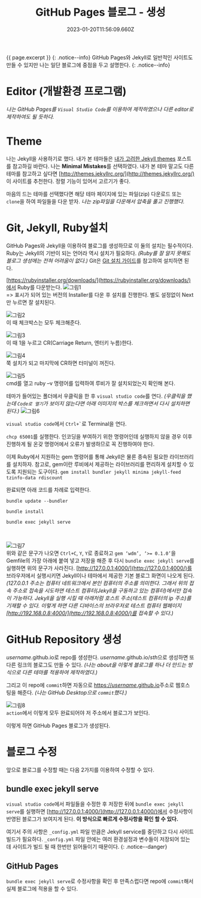 ﻿---
title: GitHub Pages 블로그 - 생성
excerpt: GitHub Pages와 Jekyll을 이용한 블로그 생성

categories:
  - githubpages
tag:
  - blog
toc: true
toc_sticky: true

date: 2023-01-20T11:56:09.660Z
last_modified_at: 2023-01-25T13:18:24.961Z
---

{{ page.excerpt }}
{: .notice--info}
GitHub Pages와 Jekyll로 일반적인 사이트도 만들 수 있지만 나는 일단 블로그에 중점을 두고 설명한다.
{: .notice--info}

# Editor (개발환경 프로그램)
*나는 GitHub Pages를 `Visual Studio Code`를 이용하여 제작하였으나 다른 editor로 제작하여도 될 듯하다.*

#  Theme
나는 Jekyll을 사용하기로 했다. 내가 본 테마들은 [내가 고려한 Jekyll themes](https://arduriz.github.io/githubpages/jekyll-theme/) 포스트를 참고하길 바란다. 나는 **Minimal Mistakes**를 선택하였다.
내가 본 테마 말고도 다른 테마를 참고하고 싶다면 [http://themes.jekyllrc.org/](http://themes.jekyllrc.org/) 이 사이트를 추천한다. 정렬 기능이 있어서 고르기가 좋다.

마음의 드는 테마를 선택했다면 해당 테마 페이지에 있는 파일(zip) 다운로드 또는 `clone`을 하여 파일들을 다운 받자. *나는 zip파일을 다운해서 압축을 풀고 진행했다.*

# Git, Jekyll, Ruby설치
GitHub Pages와 Jekyll을 이용하여 블로그를 생성하므로 이 둘의 설치는 필수적이다. Ruby는 Jekyll의 기반이 되는 언어라 역시 설치가 필요하다. *(Ruby를 잘 알지 못해도 블로그 생성에는 전혀 어려움이 없다.)*
Git은 [Git 설치 가이드](https://git-scm.com/book/ko/v2/%EC%8B%9C%EC%9E%91%ED%95%98%EA%B8%B0-Git-%EC%84%A4%EC%B9%98)를 참고하여 설치하면 된다.

[https://rubyinstaller.org/downloads/](https://rubyinstaller.org/downloads/)에서 Ruby를 다운받는다.
![그림1](/assets/images/post/blog-otherthings-githubpages/1-1.png) <br>
=> 표시가 되어 있는 버전의 Installer를 다운 후 설치를 진행한다. 별도 설정없이 Next만 누르면 잘 설치된다.

![그림2](/assets/images/post/blog-otherthings-githubpages/1-2.jpeg) <br>
이 때 체크박스는 모두 체크해준다.

![그림3](/assets/images/post/blog-otherthings-githubpages/1-3.png) <br>
이 때 1을 누르고 CR(Carriage Return, 엔터키 누름)한다.

![그림4](/assets/images/post/blog-otherthings-githubpages/1-4.png) <br>
쭉 설치가 되고 마지막에 CR하면 터미널이 꺼진다.

![그림5](/assets/images/post/blog-otherthings-githubpages/1-5.png) <br>
cmd를 열고 ruby –v 명령어를 입력하여​ 루비가 잘 설치되었는지 확인해 본다.

테마가 들어있는 폴더에서 우클릭을 한 후 `visual studio code`를 연다. *(우클릭을 했는데 `Code로 열기`가 보이지 않는다면 아래 이미지의 박스를 체크하면서 다시 설치하면 된다.)*
![그림6](/assets/images/post/blog-otherthings-githubpages/1-6.png) <br>

`visual studio code`에서 <code>Ctrl+`</code>로 Terminal을 연다.

`chcp 65001`를 실행한다. 인코딩을 부여하기 위한 명령어인데 실행하지 않을 경우 이후 진행하게 될 온갖 명령어에서 오류가 발생하므로 꼭 진행하여야 한다.

이제 Ruby에서 지원하는 gem 명령어를 통해 Jekyll은 물론 종속된 필요한 라이브러리를 설치하자. 참고로, gem이란 루비에서 제공하는 라이브러리를 편리하게 설치할 수 있도록 지원되는 도구이다.
`gem install bundler jekyll minima jekyll-feed tzinfo-data rdiscount`

완료되면 아래 코드를 차례로 입력한다.
```
bundle update --bundler
```
```
bundle install
```
```
bundle exec jekyll serve
```
<br>

![그림7](/assets/images/post/blog-otherthings-githubpages/1-7.jpeg) <br>
위와 같은 문구가 나오면 `Ctrl+C`, `Y`, `Y`로 종료하고 `gem ‘wdm’, ‘>= 0.1.0’`을  Gemfile의 가장 아래에 붙여 넣고 저장을 해준 후 다시 `bundle exec jekyll serve`를 실행하면 위의 문구가 사라진다.
[http://127.0.0.1:4000/](http://127.0.0.1:4000/)를 브라우저에서 실행시키면 Jekyll이나 테마에서 제공한 기본 블로그 화면이 나오게 된다. *(127.0.0.1 주소는 컴퓨터 네트워크에서 본인 컴퓨터의 주소를 의미한다. 그래서 위의 접속 주소로 접속을 시도하면 테스트 컴퓨터(Jekyll을 구동하고 있는 컴퓨터)에서만 접속이 가능하다. Jekyll을 실행 시킬 때 아래처럼 호스트 주소(테스트 컴퓨터의 ip 주소)를 기재할 수 있다. 이렇게 하면 다른 디바이스의 브라우저로 테스트 컴퓨터 웹페이지 [http://192.168.0.8:4000/](http://192.168.0.8:4000/)를 접속할 수 있다.)*

# GitHub Repository 생성
*username*.github.io로 repo를 생성한다. *username*.github.io/*sth*으로 생성하면 또 다른 링크의 블로그도 만들 수 있다. *(나는 about을 이렇게 블로그를 하나 더 만드는 방식으로 다른 테마를 적용하여 제작하였다.)*

그리고 이 repo에 `commit`하면 자동으로 [https://*username*.github.io](https://username.github.io)주소로 웹호스팅을 해준다. *(나는 GitHub Desktop으로 `commit`했다.)*

![그림8](/assets/images/post/blog-otherthings-githubpages/1-8.png) <br>
`action`에서 이렇게 모두 완료되어야 저 주소에서 블로그가 보인다.

이렇게 하면 GitHub Pages 블로그가 생성된다.

# 블로그 수정
앞으로 블로그를 수정할 때는 다음 2가지를 이용하여 수정할 수 있다.

## bundle exec jekyll serve
`visual studio code`에서 파일들을 수정한 후 저장한 뒤에 `bundle exec jekyll serve`를 실행하면 [http://127.0.0.1:4000/](http://127.0.0.1:4000/)에서 수정사항이 반영된 블로그가 보여지게 된다.
**이 방식으로 빠르게 수정사항을 확인 할 수 있다.**

여기서 주의 사항은 `_config.yml` 파일 만큼은 Jekyll service를 중단하고 다시 사이트 빌드가 필요하다. `_config.yml` 파일 안에는 여러 환경설정과 변수들이 저장되어 있는데 사이트가 빌드 될 때 한번만 읽어들이기 때문이다.
{: .notice--danger}

## GitHub Pages
`bundle exec jekyll serve`로 수정사항을 확인 후 만족스럽다면 repo에 `commit`해서 실제 블로그에 적용을 할 수 있다.